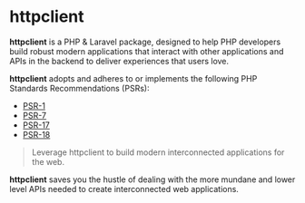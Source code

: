 # httpclient

**httpclient** is a PHP & Laravel package, designed to help PHP developers build robust modern applications that interact with other applications and APIs in the backend to deliver experiences that users love.

**httpclient** adopts and adheres to or implements the following PHP Standards Recommendations (PSRs):
- [PSR-1](https://www.php-fig.org/psr/psr-1/)
- [PSR-7](https://www.php-fig.org/psr/psr-7/)
- [PSR-17](https://www.php-fig.org/psr/psr-17/)
- [PSR-18](https://www.php-fig.org/psr/psr-18/)


>Leverage httpclient to build modern interconnected applications for the web.

**httpclient** saves you the hustle of dealing with the more mundane and lower level APIs needed to create interconnected web applications.
